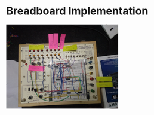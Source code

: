 # Breadboard Implementation

<img src="https://github.com/akulagrawal/VHDL-Projects/blob/master/Images/IMG_20180125_135855.jpg" width="300">
